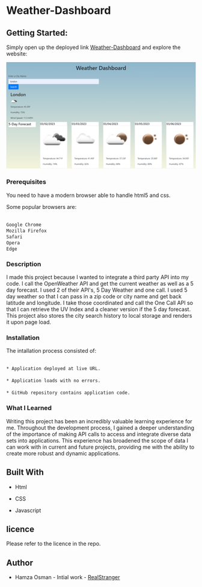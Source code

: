 # Weather-Dashboard

## Getting Started:

Simply open up the deployed link [Weather-Dashboard](https://realstranger01.github.io/Weather-Dashboard/) and explore the website:

![Weather-Dashboard](./assets/weather-dashboard.png)

### Prerequisites

You need to have a modern browser able to handle html5 and css.

Some popular browsers are:
```

Google Chrome
Mozilla Firefox
Safari
Opera
Edge
```
### Description

I made this project because I wanted to integrate a third party API into my code. I call the OpenWeather API and get the current weather as well as a 5 day forecast. I used 2 of their API's, 5 Day Weather and one call. I used 5 day weather so that I can pass in a zip code or city name and get back latitude and longitude. I take those coordinated and call the One Call API so that I can retrieve the UV Index and a cleaner version if the 5 day forecast. This project also stores the city search history to local storage and renders it upon page load.

### Installation

The intallation process consisted of:
```

* Application deployed at live URL.

* Application loads with no errors.

* GitHub repository contains application code.
```

### What I Learned

Writing this project has been an incredibly valuable learning experience for me. Throughout the development process, I gained a deeper understanding of the importance of making API calls to access and integrate diverse data sets into applications. This experience has broadened the scope of data I can work with in current and future projects, providing me with the ability to create more robust and dynamic applications.

## Built With

* Html

* CSS

* Javascript

## licence

Please refer to the licence in the repo.

## Author

* Hamza Osman - Intial work - [RealStranger](https://github.com/Realstranger01/Weather-Dashboard.git)